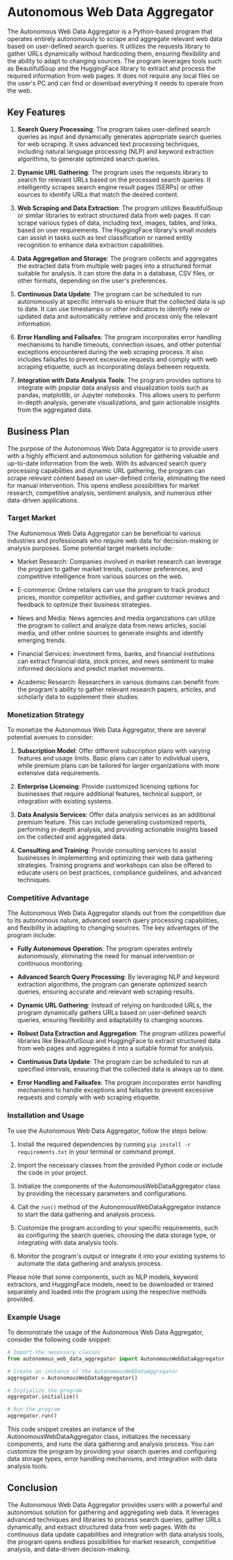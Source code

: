 # Autonomous Web Data Aggregator

The Autonomous Web Data Aggregator is a Python-based program that operates entirely autonomously to scrape and aggregate relevant web data based on user-defined search queries. It utilizes the requests library to gather URLs dynamically without hardcoding them, ensuring flexibility and the ability to adapt to changing sources. The program leverages tools such as BeautifulSoup and the HuggingFace library to extract and process the required information from web pages. It does not require any local files on the user's PC and can find or download everything it needs to operate from the web.

## Key Features

1. **Search Query Processing**: The program takes user-defined search queries as input and dynamically generates appropriate search queries for web scraping. It uses advanced text processing techniques, including natural language processing (NLP) and keyword extraction algorithms, to generate optimized search queries.

2. **Dynamic URL Gathering**: The program uses the requests library to search for relevant URLs based on the processed search queries. It intelligently scrapes search engine result pages (SERPs) or other sources to identify URLs that match the desired content.

3. **Web Scraping and Data Extraction**: The program utilizes BeautifulSoup or similar libraries to extract structured data from web pages. It can scrape various types of data, including text, images, tables, and links, based on user requirements. The HuggingFace library's small models can assist in tasks such as text classification or named entity recognition to enhance data extraction capabilities.

4. **Data Aggregation and Storage**: The program collects and aggregates the extracted data from multiple web pages into a structured format suitable for analysis. It can store the data in a database, CSV files, or other formats, depending on the user's preferences.

5. **Continuous Data Update**: The program can be scheduled to run autonomously at specific intervals to ensure that the collected data is up to date. It can use timestamps or other indicators to identify new or updated data and automatically retrieve and process only the relevant information.

6. **Error Handling and Failsafes**: The program incorporates error handling mechanisms to handle timeouts, connection issues, and other potential exceptions encountered during the web scraping process. It also includes failsafes to prevent excessive requests and comply with web scraping etiquette, such as incorporating delays between requests.

7. **Integration with Data Analysis Tools**: The program provides options to integrate with popular data analysis and visualization tools such as pandas, matplotlib, or Jupyter notebooks. This allows users to perform in-depth analysis, generate visualizations, and gain actionable insights from the aggregated data.

## Business Plan

The purpose of the Autonomous Web Data Aggregator is to provide users with a highly efficient and autonomous solution for gathering valuable and up-to-date information from the web. With its advanced search query processing capabilities and dynamic URL gathering, the program can scrape relevant content based on user-defined criteria, eliminating the need for manual intervention. This opens endless possibilities for market research, competitive analysis, sentiment analysis, and numerous other data-driven applications.

### Target Market
The Autonomous Web Data Aggregator can be beneficial to various industries and professionals who require web data for decision-making or analysis purposes. Some potential target markets include:

- Market Research: Companies involved in market research can leverage the program to gather market trends, customer preferences, and competitive intelligence from various sources on the web.

- E-commerce: Online retailers can use the program to track product prices, monitor competitor activities, and gather customer reviews and feedback to optimize their business strategies.

- News and Media: News agencies and media organizations can utilize the program to collect and analyze data from news articles, social media, and other online sources to generate insights and identify emerging trends.

- Financial Services: Investment firms, banks, and financial institutions can extract financial data, stock prices, and news sentiment to make informed decisions and predict market movements.

- Academic Research: Researchers in various domains can benefit from the program's ability to gather relevant research papers, articles, and scholarly data to supplement their studies.

### Monetization Strategy
To monetize the Autonomous Web Data Aggregator, there are several potential avenues to consider:

1. **Subscription Model**: Offer different subscription plans with varying features and usage limits. Basic plans can cater to individual users, while premium plans can be tailored for larger organizations with more extensive data requirements.

2. **Enterprise Licensing**: Provide customized licensing options for businesses that require additional features, technical support, or integration with existing systems.

3. **Data Analysis Services**: Offer data analysis services as an additional premium feature. This can include generating customized reports, performing in-depth analysis, and providing actionable insights based on the collected and aggregated data.

4. **Consulting and Training**: Provide consulting services to assist businesses in implementing and optimizing their web data gathering strategies. Training programs and workshops can also be offered to educate users on best practices, compliance guidelines, and advanced techniques.

### Competitive Advantage
The Autonomous Web Data Aggregator stands out from the competition due to its autonomous nature, advanced search query processing capabilities, and flexibility in adapting to changing sources. The key advantages of the program include:

- **Fully Autonomous Operation**: The program operates entirely autonomously, eliminating the need for manual intervention or continuous monitoring.

- **Advanced Search Query Processing**: By leveraging NLP and keyword extraction algorithms, the program can generate optimized search queries, ensuring accurate and relevant web scraping results.

- **Dynamic URL Gathering**: Instead of relying on hardcoded URLs, the program dynamically gathers URLs based on user-defined search queries, ensuring flexibility and adaptability to changing sources.

- **Robust Data Extraction and Aggregation**: The program utilizes powerful libraries like BeautifulSoup and HuggingFace to extract structured data from web pages and aggregates it into a suitable format for analysis.

- **Continuous Data Update**: The program can be scheduled to run at specified intervals, ensuring that the collected data is always up to date.

- **Error Handling and Failsafes**: The program incorporates error handling mechanisms to handle exceptions and failsafes to prevent excessive requests and comply with web scraping etiquette.

### Installation and Usage

To use the Autonomous Web Data Aggregator, follow the steps below:

1. Install the required dependencies by running `pip install -r requirements.txt` in your terminal or command prompt.

2. Import the necessary classes from the provided Python code or include the code in your project.

3. Initialize the components of the AutonomousWebDataAggregator class by providing the necessary parameters and configurations.

4. Call the `run()` method of the AutonomousWebDataAggregator instance to start the data gathering and analysis process.

5. Customize the program according to your specific requirements, such as configuring the search queries, choosing the data storage type, or integrating with data analysis tools.

6. Monitor the program's output or integrate it into your existing systems to automate the data gathering and analysis process.

Please note that some components, such as NLP models, keyword extractors, and HuggingFace models, need to be downloaded or trained separately and loaded into the program using the respective methods provided.

### Example Usage

To demonstrate the usage of the Autonomous Web Data Aggregator, consider the following code snippet:

```python
# Import the necessary classes
from autonomous_web_data_aggregator import AutonomousWebDataAggregator

# Create an instance of the AutonomousWebDataAggregator
aggregator = AutonomousWebDataAggregator()

# Initialize the program
aggregator.initialize()

# Run the program
aggregator.run()
```

This code snippet creates an instance of the AutonomousWebDataAggregator class, initializes the necessary components, and runs the data gathering and analysis process. You can customize the program by providing your search queries and configuring data storage types, error handling mechanisms, and integration with data analysis tools.

## Conclusion

The Autonomous Web Data Aggregator provides users with a powerful and autonomous solution for gathering and aggregating web data. It leverages advanced techniques and libraries to process search queries, gather URLs dynamically, and extract structured data from web pages. With its continuous data update capabilities and integration with data analysis tools, the program opens endless possibilities for market research, competitive analysis, and data-driven decision-making.
